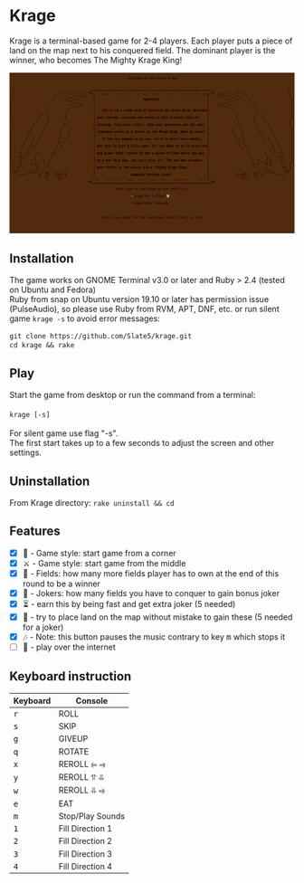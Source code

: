 # Krage

Krage is a terminal-based game for 2-4 players. Each player puts a piece of land on the map next to his conquered field. The dominant player is the winner, who becomes The Mighty Krage King!

![](data/krage.gif)

## Installation

The game works on GNOME Terminal v3.0 or later and Ruby > 2.4 (tested on Ubuntu and Fedora)\
Ruby from snap on Ubuntu version 19.10 or later has permission issue (PulseAudio), so please use Ruby from RVM, APT, DNF, etc. or run silent game `krage -s` to avoid error messages:
```
git clone https://github.com/Slate5/krage.git
cd krage && rake
```

## Play

Start the game from desktop or run the command from a terminal:
<br/><br/>`krage [-s]`<br/><br/>
For silent game use flag "-s".\
The first start takes up to a few seconds to adjust the screen and other settings.

## Uninstallation

From Krage directory: `rake uninstall && cd`

## Features

- [x] 🔰 - Game style: start game from a corner
- [x] ⚔️ - Game style: start game from the middle
- [x] 📖 - Fields: how many more fields player has to own at the end of this round to be a winner
- [x] 📖 - Jokers: how many fields you have to conquer to gain bonus joker
- [x] ⏳ - earn this by being fast and get extra joker (5 needed)
- [x] 🎯 - try to place land on the map without mistake to gain these (5 needed for a joker)
- [x] 🎶 - Note: this button pauses the music contrary to key <kbd>m</kbd> which stops it
- [ ] 📶 - play over the internet

## Keyboard instruction

| Keyboard | Console |
| -------- | ------- |
|<kbd>r</kbd>| ROLL|
|<kbd>s</kbd>| SKIP|
|<kbd>g</kbd>| GIVEUP|
|<kbd>q</kbd>| ROTATE|
|<kbd>x</kbd>| REROLL ⥢ ⥤|
|<kbd>y</kbd>| REROLL ⥣ ⥥|
|<kbd>w</kbd>| REROLL ⥥ ⥤|
|<kbd>e</kbd>| EAT|
|<kbd>m</kbd>| Stop/Play Sounds|
|<kbd>1</kbd>| Fill Direction 1|
|<kbd>2</kbd>| Fill Direction 2|
|<kbd>3</kbd>| Fill Direction 3|
|<kbd>4</kbd>| Fill Direction 4|
